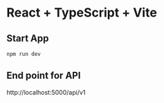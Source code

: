 # React + TypeScript + Vite

## Start App
```js
npm run dev
```

## End point for API

http://localhost:5000/api/v1
